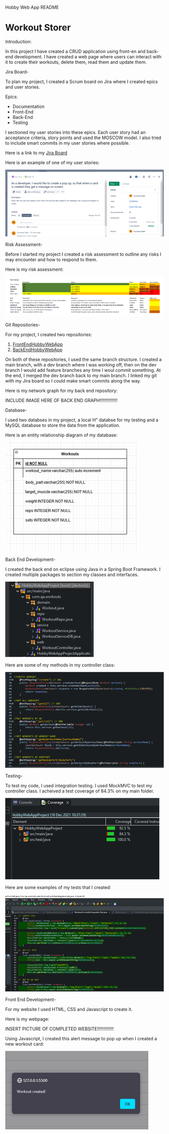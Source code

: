 
Hobby Web App README

#  **Workout Storer**

Introduction:

In this project I have created a CRUD application using front-en and back-end development. I have created a 
web page where users can interact with it to create their workouts, delete them, read them and update them.


Jira Board-

To plan my project, I created a Scrum board on Jira where I created epics and user stories.

Epics:

* Documentation
* Front-End 
* Back-End
* Testing

I sectioned my user stories into these epics. Each user story had an acceptance criteria, story points and 
used the MOSCOW model. I also tried to include smart commits in my user stories where possible.

Here is a link to my [Jira Board](https://poolpartyteam1.atlassian.net/jira/software/projects/HOB/boards/7/roadmap?shared=&atlOrigin=eyJpIjoiYjRlY2I0ZWNiZDIyNGRlMzkwZmIzOTBhNDIxYzJlNzgiLCJwIjoiaiJ9)

Here is an example of one of my user stories:

<img src="UserStory.png" alt="picture" >

Risk Assessment-

Before I started my project I created a risk assessment to outline any risks I may encounter and how to respond to them. 

Here is my risk assessment:

<img src="RiskAssessment.png" alt="picture">


Git Repositories-

For my project, I created two repositories:

1. [FrontEndHobbyWebApp](https://github.com/humairaasaleh/FrontEndHobbyWebApp)
2. [BackEndHobbyWebApp](https://github.com/humairaasaleh/BackEndHobbyWebApp)

On both of these repositories, I used the same branch structure. I created a main branch, with a dev branch where I was working off,
then on the dev branch I would add feature branches any time I woul commit something. At the end, I merged the dev branch back to my 
main branch. I linked my git with my Jira board so I could make smart commits along the way. 

Here is my network graph for my back end repository:

INCLUDE IMAGE HERE OF BACK END GRAPH!!!!!!!!!!!!!!



Database-

I used two databses in my project, a local H" databse for my testing and a MySQL database to store the data from the application.

Here is an entity relationship diagram of my database:

<img src="ERD.png" alt="picture">


Back End Development-

I created the back end on eclipse using Java in a Spring Boot Framework. I created multiple packages to section my classes and interfaces.

<img src="packages.png" alt="picture">

Here are some of my methods in my controller class:

<img src="controllerclass.png" alt="picture">

Testing-

To test my code, I used integration testing. I used MockMVC to test my controller class. I acheived a test coverage of 84.3%
on my main folder.

<img src="testcoverage.png" alt="picture">

Here are some examples of my tests that I created:

<img src="tests.png" alt="picture">


Front End Development-

For my website I used HTML, CSS and Javascript to create it. 

Here is my webpage:

INSERT PICTURE OF COMPLETED WEBSITE!!!!!!!!!!!!!

Using Javascript, I created this alert message to pop up when I created a new workout card:

<img src="alert.png" alt="picture">